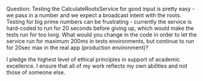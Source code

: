 Question:
Testing the CalculateRootsService for good input is pretty easy - we pass in a number and we expect
a broadcast intent with the roots. Testing for big prime numbers can be frustrating - currently the
service is hard-coded to run for 20 seconds before giving up, which would make the tests run for too
long.
What would you change in the code in order to let the service run for maximum 200ms in tests
environments, but continue to run for 20sec max in the real app (production environment)?


I pledge the highest level of ethical principles in support of academic excellence.
I ensure that all of my work reflects my own abilities and not those of someone else.